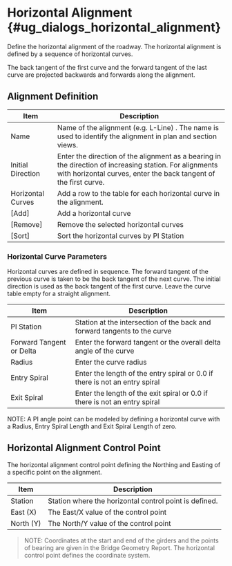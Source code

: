Horizontal Alignment {#ug_dialogs_horizontal_alignment}
==============================================
Define the horizontal alignment of the roadway. The horizontal alignment is defined by a sequence of horizontal curves.

The back tangent of the first curve and the forward tangent of the last curve are projected backwards and forwards along the alignment.

Alignment Definition
----------------------

Item | Description
-----|------------
Name | Name of the alignment (e.g. L-Line) . The name is used to identify the alignment in plan and section views.
Initial Direction | Enter the direction of the alignment as a bearing in the direction of increasing station. For alignments with horizontal curves, enter the back tangent of the first curve.
Horizontal Curves | Add a row to the table for each horizontal curve in the alignment. 
[Add] | Add a horizontal curve
[Remove] | Remove the selected horizontal curves
[Sort] | Sort the horizontal curves by PI Station

### Horizontal Curve Parameters ###

Horizontal curves are defined in sequence. The forward tangent of the previous curve is taken to be the back tangent of the next curve. The initial direction is used as the back tangent of the first curve. Leave the curve table empty for a straight alignment.

Item | Description
-----|----------
PI Station | Station at the intersection of the back and forward tangents to the curve
Forward Tangent or Delta | Enter the forward tangent or the overall delta angle of the curve
Radius | Enter the curve radius
Entry Spiral | Enter the length of the entry spiral or 0.0 if there is not an entry spiral
Exit Spiral | Enter the length of the exit spiral or 0.0 if there is not an entry spiral

NOTE: A PI angle point can be modeled by defining a horizontal curve with a Radius, Entry Spiral Length and Exit Spiral Length of zero.

Horizontal Alignment Control Point
---------------------------------------
The horizontal alignment control point defining the Northing and Easting of a specific point on the alignment.


Item | Description
-----|----------
Station | Station where the horizontal control point is defined.
East (X) | The East/X value of the control point
North (Y) | The North/Y value of the control point

> NOTE: Coordinates at the start and end of the girders and the points of bearing are given in the Bridge Geometry Report. The horizontal control point defines the coordinate system.

